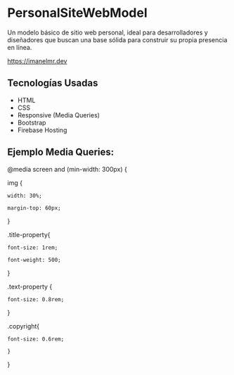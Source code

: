 # PersonalSiteWebModel

Un modelo básico de sitio web personal, ideal para desarrolladores y diseñadores que buscan una base sólida para construir su propia presencia en línea.

https://imanelmr.dev
## Tecnologías Usadas
- HTML
- CSS
- Responsive (Media Queries)
- Bootstrap
- Firebase Hosting
## Ejemplo Media Queries:

@media screen and (min-width: 300px) {

  img {
  
    width: 30%;
    
    margin-top: 60px;
    
  }
  
  .title-property{
  
    font-size: 1rem;
    
    font-weight: 500;
    
  }
  
  .text-property {
  
    font-size: 0.8rem;
    
  }
  
  .copyright{
  
    font-size: 0.6rem;
    
    }
    
} 



